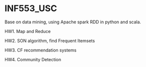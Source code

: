 # INF553_USC

Base on data mining, using Apache spark RDD in python and scala.

HW1. Map and Reduce

HW2. SON algorithm, find Frequent Itemsets

HW3. CF recommendation systems

HW4. Community Detection

